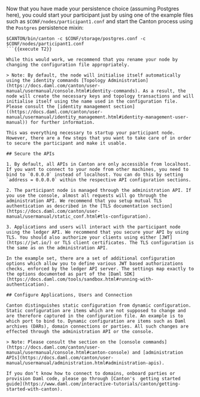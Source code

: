 Now that you have made your persistence choice (assuming Postgres here), you could start your participant just by using one of the example files such as `$CONF/nodes/participant1.conf` and start the Canton process using the `Postgres` persistence mixin:

```
$CANTON/bin/canton -c $CONF/storage/postgres.conf -c $CONF/nodes/participant1.conf
```{{execute T2}}

While this would work, we recommend that you rename your node by changing the configuration file appropriately.

> Note: By default, the node will initialise itself automatically using the identity commands [Topology Administration](https://docs.daml.com/canton/user-manual/usermanual/console.html#identity-commands). As a result, the node will create the necessary keys and topology transactions and will initialise itself using the name used in the configuration file. Please consult the [identity management section]((https://docs.daml.com/canton/user-manual/usermanual/identity_management.html#identity-management-user-manual)) for further information.

This was everything necessary to startup your participant node. However, there are a few steps that you want to take care of in order to secure the participant and make it usable.

## Secure the APIs

1. By default, all APIs in Canton are only accessible from localhost. If you want to connect to your node from other machines, you need to bind to `0.0.0.0` instead of localhost. You can do this by setting `address = 0.0.0.0` within the respective API configuration sections.

2. The participant node is managed through the administration API. If you use the console, almost all requests will go through the administration API. We recommend that you setup mutual TLS authentication as described in the [TLS documentation section](https://docs.daml.com/canton/user-manual/usermanual/static_conf.html#tls-configuration).

3. Applications and users will interact with the participant node using the ledger API. We recommend that you secure your API by using TLS. You should also authorize your clients using either [JWT](https://jwt.io/) or TLS client certificates. The TLS configuration is the same as on the administration API.

In the example set, there are a set of additional configuration options which allow you to define various JWT based authorizations checks, enforced by the ledger API server. The settings map exactly to the options documented as part of the [Daml SDK](https://docs.daml.com/tools/sandbox.html#running-with-authentication).

## Configure Applications, Users and Connection

Canton distinguishes static configuration from dynamic configuration. Static configuration are items which are not supposed to change and are therefore captured in the configuration file. An example is to which port to bind to. Dynamic configuration are items such as Daml archives (DARs), domain connections or parties. All such changes are effected through the administration API or the console.

> Note: Please consult the section on the [console commands](https://docs.daml.com/canton/user-manual/usermanual/console.html#canton-console) and [administration APIs](https://docs.daml.com/canton/user-manual/usermanual/administration.html#administration-apis).

If you don’t know how to connect to domains, onboard parties or provision Daml code, please go through [Canton's  getting started guide](https://www.daml.com/interactive-tutorials/canton/getting-started-with-canton).
